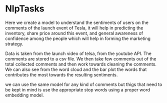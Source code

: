 # NlpTasks

Here we create a model to understand the sentiments of users on the comments of the launch event of Tesla, it will help in predicting the inventory, share price around this event, and general awareness of confidence among the people which will help in forming the marketing strategy.

Data is taken from the launch video of telsa, from the youtube API. The comments are stored to a csv file.
We then take few comments out of the total collected comments and then work towards cleaning the comments.
We can also see from the word cloud and the bar plot the words that contributes the most towards the resulting sentiments.

we can use the same model for any kind of comments but thigs that need to be kept in mind is use the appropriate stop words using a proper word embedding model.
